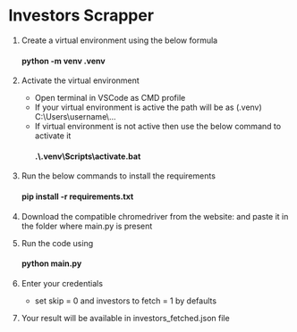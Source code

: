 # Investors Scrapper

1. Create a virtual environment using the below formula

   #### python -m venv .venv

2. Activate the virtual environment

   - Open terminal in VSCode as CMD profile
   - If your virtual environment is active the path will be as (.venv) C:\\Users\\username\\...
   - If virtual environment is not active then use the below command to activate it
     #### .\\.venv\\Scripts\\activate.bat

3. Run the below commands to install the requirements

   #### pip install -r requirements.txt

4. Download the compatible chromedriver from the website: and paste it in the folder where main.py is present

5. Run the code using

   #### python main.py

6. Enter your credentials
   - set skip = 0 and investors to fetch = 1 by defaults
7. Your result will be available in investors_fetched.json file
